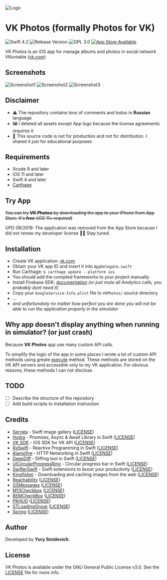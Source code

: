 ![Logo](https://github.com/Stmol/vkphotos/blob/master/.readme/vk-photos-appstore-icon.jpg)

# VK Photos (formally Photos for VK)

![Swift 4.2](https://img.shields.io/badge/swift-4.2-orange.svg)
![Release Version](https://img.shields.io/badge/Release-1.1-blue.svg)
![GPL 3.0](https://img.shields.io/badge/license-GPL--3.0-lightgrey.svg)
[![App Store Available](https://img.shields.io/badge/app%20store-available-brightgreen.svg)](https://vk.cc/8xwT04)

VK Photos is an iOS app for manage albums and photos in social network VKontakte ([vk.com](https://vk.com))

## Screenshots

![Screenshot1](https://github.com/Stmol/vkphotos/blob/master/.readme/screen2.jpg)
![Screenshot2](https://github.com/Stmol/vkphotos/blob/master/.readme/screen1.jpg)
![Screenshot3](https://github.com/Stmol/vkphotos/blob/master/.readme/screen3.jpg)

## Disclaimer

- ⚠️ The repository contains tons of comments and todos in **Russian** language
- 🖼 I deleted all assets except App logo because the license agreements requires it
- 🔬 This source code is not for production and not for distribution. I shared it just for educational purposes

## Requirements

- Xcode 9 and later
- iOS 11 and later
- Swift 4 and later
- [Carthage](https://github.com/Carthage/Carthage)

## Try App

~~You can try **VK Photos** by downloading the app to your iPhone from App Store. It's **free** (*iOS 11+ required*)~~

UPD 09/2019: The application was removed from the App Store because I did not renew my developer license 🤷‍♀️ Stay tuned.
 
<!-- [![AppStore Link](https://github.com/Stmol/vkphotos/blob/master/.readme/app-store-badge.jpg)](https://vk.cc/8xwT04) -->

## Installation

- Create VK application: [vk.com](https://vk.com/editapp?act=create)
- Obtain your VK app ID and insert it into `AppDelegate.swift`
- Run Carthage: ```$ carthage update --platform ios```
- You should add the compiled frameworks to your project manually
- Install Firebase SDK: [documentation](https://firebase.google.com/docs/ios/setup#frameworks) *(or just mute all Analytics calls, you probably dont need it)*
- Copy your `GoogleService-Info.plist` file to `VKPhotos/` source directory
- ...
- *and unfortunately no matter how perfect you are done you will not be able to run the application properly in the simulator*

## Why app doesn't display anything when running in simulator? (or just crash)

Because **VK Photos** app use many custom API calls.

To simplify the logic of the app in some places I wrote a lot of custom API methods using greate [execute](https://vk.com/dev/execute) method. These methods are stored on the VK API servers and accessible only to my VK application. For obvious reasons, these methods I can not disclose.

## TODO

- [ ] Describe the structure of the repository
- [ ] Add build scripts to installation instruction

## Credits

- [Serrata](https://github.com/horitaku46/Serrata) - Swift image gallery ([LICENSE](https://github.com/horitaku46/Serrata/blob/master/LICENSE))
- [Hydra](https://github.com/malcommac/Hydra) - Promises, Async & Await Library in Swift ([LICENSE](https://github.com/malcommac/Hydra/blob/master/LICENSE))
- [VK SDK](https://github.com/VKCOM/vk-ios-sdk) - iOS SDK for VK API ([LICENSE](https://github.com/VKCOM/vk-ios-sdk/blob/master/LICENSE))
- [RxSwift](https://github.com/ReactiveX/RxSwift) - Reactive Programming in Swift ([LICENSE](https://github.com/ReactiveX/RxSwift/blob/master/LICENSE.md))
- [Alamofire](https://github.com/Alamofire/Alamofire) - HTTP Networking in Swift ([LICENSE](https://github.com/Alamofire/Alamofire/blob/master/LICENSE))
- [DeepDiff](https://github.com/onmyway133/DeepDiff) - Diffing tool in Swift ([LICENSE](https://github.com/onmyway133/DeepDiff/blob/master/LICENSE.md))
- [UICircularProgressRing](https://github.com/luispadron/UICircularProgressRing) - Circular progress bar in Swift ([LICENSE](https://github.com/luispadron/UICircularProgressRing/blob/master/LICENSE))
- [SwifterSwift](https://github.com/SwifterSwift/SwifterSwift) -  Swift extensions to boost your productivity ([LICENSE](https://github.com/SwifterSwift/SwifterSwift/blob/master/LICENSE))
- [Kingfisher](https://github.com/onevcat/Kingfisher) - Downloading and caching images from the web ([LICENSE](https://github.com/onevcat/Kingfisher/blob/master/LICENSE))
- [Reachability](https://github.com/ashleymills/Reachability.swift) ([LICENSE](https://github.com/ashleymills/Reachability.swift/blob/master/LICENSE))
- [GSMessages](https://github.com/wxxsw/GSMessages) ([LICENSE](https://github.com/wxxsw/GSMessages/blob/master/LICENSE))
- [M13Checkbox](https://github.com/Marxon13/M13Checkbox) ([LICENSE](https://github.com/Marxon13/M13Checkbox/blob/master/LICENSE))
- [BEMCheckBox](https://github.com/Boris-Em/BEMCheckBox) ([LICENSE](https://github.com/Boris-Em/BEMCheckBox/blob/master/LICENSE))
- [PKHUD](https://github.com/pkluz/PKHUD) ([LICENSE](https://github.com/pkluz/PKHUD/blob/master/LICENSE))
- [STLoadingGroup](https://github.com/saitjr/STLoadingGroup) ([LICENSE](https://github.com/saitjr/STLoadingGroup/blob/master/LICENSE))
- [Spring](https://github.com/MengTo/Spring) ([LICENSE](https://github.com/MengTo/Spring/blob/master/LICENSE))

## Author

Developed by **Yury Smidovich**.

## License

VK Photos is available under the GNU General Public License v3.0. See the [LICENSE](LICENSE) file for more info.

